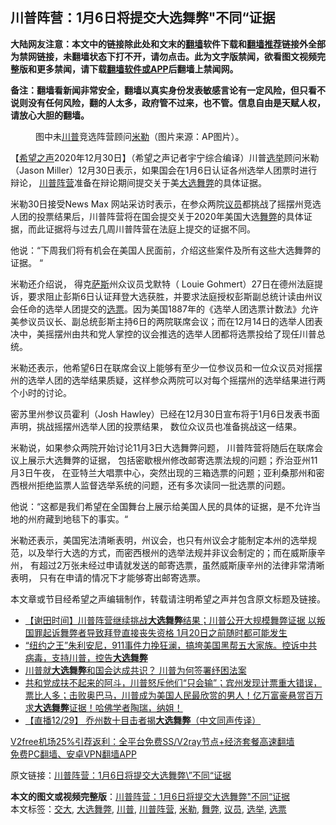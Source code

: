  <h2>川普阵营：1月6日将提交大选舞弊&quot;不同“证据</h2> <p class="notice"><b>大陆网友注意：本文中的链接除此处和文末的<a href="https://github.com/bannedbook/fanqiang" >翻墙</a>软件下载和<a href="https://github.com/killgcd/justmysocks/blob/master/README.md">翻墙推荐</a>链接外全部为禁网链接，未翻墙状态下打不开，请勿点击。此为文字版禁闻，欲看图文视频完整版和更多禁闻，请下载<a href="https://github.com/bannedbook/fanqiang">翻墙软件或APP</a>后翻墙上禁闻网。</p><p>备注：翻墙看新闻非常安全，翻墙以真实身份发表敏感言论有一定风险，但只看不说则没有任何风险，翻的人太多，政府管不过来，也不管。信息自由是天赋人权，请放心大胆的翻墙。</b></p>  <div class="entry"> <figure><figcaption>图中未<a href="https://www.bannedbook.org/bnews/tag/%e5%b7%9d%e6%99%ae/" class="st_tag internal_tag" rel="tag" title="标签 川普 下的日志">川普</a>竞选阵营顾问<a href="https://www.bannedbook.org/bnews/tag/%E7%B1%B3%E5%8B%92/" class="st_tag internal_tag" rel="tag" title="标签 米勒 下的日志">米勒</a>（图片来源：AP图片）。</figcaption></figure> <p>【<span class='wp_keywordlink_affiliate'><a href="https://www.soundofhope.org" title="希望之声" target="_blank">希望之声</a></span>2020年12月30日】（希望之声记者宇宁综合编译）川普<a href="https://www.bannedbook.org/bnews/tag/%e9%80%89%e4%b8%be/" class="st_tag internal_tag" rel="tag" title="标签 选举 下的日志">选举</a>顾问米勒（Jason Miller）12月30日表示，如果国会在1月6日认证各州选举人团票时进行辩论， <a href="https://www.bannedbook.org/bnews/tag/%e5%b7%9d%e6%99%ae%e9%98%b5%e8%90%a5/" class="st_tag internal_tag" rel="tag" title="标签 川普阵营 下的日志">川普阵营</a>准备在辩论期间提交关于美<a href="https://www.bannedbook.org/bnews/tag/%E5%A4%A7%E9%80%89%E8%88%9E%E5%BC%8A/" class="st_tag internal_tag" rel="tag" title="标签 大选舞弊 下的日志">大选舞弊</a>的具体证据。</p> <p>米勒30日接受News Max 网站采访时表示，在参众两院<a href="https://www.bannedbook.org/bnews/tag/%e8%ae%ae%e5%91%98/" class="st_tag internal_tag" rel="tag" title="标签 议员 下的日志">议员</a>都挑战了摇摆州竞选人团的投票结果后，川普阵营将在国会提交关于2020年美国大选<a href="https://www.bannedbook.org/bnews/tag/%E8%88%9E%E5%BC%8A/" class="st_tag internal_tag" rel="tag" title="标签 舞弊 下的日志">舞弊</a>的具体证据，而此证据将与过去几周川普阵营在法庭上提交的证据不同。</p> <p>他说：“下周我们将有机会在美国人民面前，介绍这些案件及所有这些大选舞弊的证据。 “</p>  <p>米勒还介绍说， 得克<span class='wp_keywordlink'><a href="https://www.bannedbook.org/forum5/topic42.html" title="萨斯、诚信与自救" target="_blank">萨斯</a></span>州众议员戈默特（ Louie Gohmert）27日在德州法庭提诉，要求阻止彭斯6日认证拜登大选获胜，并要求法庭授权彭斯副总统计读由州议会任命的选举人团提交的<a href="https://www.bannedbook.org/bnews/tag/%E9%80%89%E7%A5%A8/" class="st_tag internal_tag" rel="tag" title="标签 选票 下的日志">选票</a>。因为美国1887年的《选举人团选票计数法》允许美参议员议长、副总统彭斯主持6日的两院联席会议；而在12月14日的选举人团表决中，美摇摆州由共和党人掌控的议会推选的选举人团都将选票投给了现任川普总统。</p> <p>米勒还表示，他希望6日在联席会议上能够有至少一位参议员和一位众议员对摇摆州的选举人团的选举结果质疑，这样参众两院可以对每个摇摆州的选举结果进行两个小时的讨论。</p> <p>密苏里州参议员霍利（Josh Hawley）已经在12月30日宣布将于1月6日发表书面声明，挑战摇摆州选举人团的投票结果， 数位众议员也准备挑战这一结果。</p>  <p>米勒说，如果参众两院开始讨论11月3日大选舞弊问题， 川普阵营将随后在联席会议上展示大选舞弊的证据， 包括密歇根州修改邮寄选票法规的问题；乔治亚州11月3日午夜， 在亚特兰大唱票中心，突然出现的三箱选票的问题；亚利桑那州和密西根州拒绝监票人监督选举系统的问题，还有多次读同一批选票的问题。</p> <p>他说：“这都是我们希望在全国舞台上展示给美国人民的具体的证据，是不允许当地的州府藏到地毯下的事实。“</p> <p>米勒还表示，美国宪法清晰表明，州议会，也只有州议会才能制定本州的选举规范，以及举行大选的方式，而密西根州的选举法规并非议会制定的；而在威斯康辛州， 有超过2万张未经过申请就发送的邮寄选票，虽然威斯康辛州的法律非常清晰表明， 只有在申请的情况下才能够寄出邮寄选票。</p>  <p>本文章或节目经希望之声编辑制作，转载请注明希望之声并包含原文标题及链接。</p> <ul class='op-related-articles' title='相关阅读'> <li><a href='https://www.bannedbook.org/bnews/bannedvideo/20201231/1458395.html' target='_blank'>【谢田时间】川普阵营继续挑战<b>大选舞弊</b>结果；川普公开大规模舞弊证据 以叛国罪起诉舞弊者导致拜登直接丧失资格 1月20日之前随时都可能发生</a></li> <li><a href='https://www.bannedbook.org/bnews/comments/20201230/1457910.html' target='_blank'>“纽约之王”朱利安尼，911事件力挽狂澜，搞垮美国黑帮五大家族。控诉中共病毒，支持川普，控告<b>大选舞弊</b></a></li> <li><a href='https://www.bannedbook.org/bnews/taiwannews/20201230/1457463.html' target='_blank'>川普就<b>大选舞弊</b>和国会达成共识？ 川普为何签署纾困法案</a></li> <li><a href='https://www.bannedbook.org/bnews/bannedvideo/20201230/1457421.html' target='_blank'>共和党成扶不起来的阿斗，川普怒斥他们“只会输”；宾州发现计票重大错误，票比人多；击败奥巴马，川普成为美国人民最欣赏的男人！亿万富豪悬赏百万求<b>大选舞弊</b>证据！哈佛学者陶瑞，纳姐！</a></li> <li><a href='https://www.bannedbook.org/bnews/bannedvideo/20201229/1457311.html' target='_blank'>【直播12/29】 乔州数十目击者揭<b>大选舞弊</b>（中文同声传译）</a></li> </ul> <p class="texttj"> <a href="https://www.bannedbook.org/forum23/topic22702.html" target="_blank">V2free机场25%引荐返利：全平台免费SS/V2ray节点+经济套餐高速翻墙</a><br/> <a href="https://github.com/bannedbook/fanqiang/wiki/%E7%A6%81%E9%97%BB%E7%BD%91%E5%AE%89%E5%8D%93%E7%BF%BB%E5%A2%99%E6%96%B0%E9%97%BBAPP" target="_blank">免费PC翻墙、安卓VPN翻墙APP</a></p><p>原文链接：<a class="src_link"  href="https://www.soundofhope.org/post/458990" target="_blank">川普阵营：1月6日将提交大选舞弊\&#8221;不同“证据</a></p><a name='sharetosocial'></a>       <div><b>本文的图文或视频完整版</b>：<a href='https://www.bannedbook.org/bnews/comments/20201231/1458414.html'>川普阵营：1月6日将提交大选舞弊&quot;不同“证据</a></div>  </div><!--END ENTRY--> <div class="postfooter"> <div>本文标签：<a href="https://www.bannedbook.org/bnews/tag/%E4%BA%A4%E5%A4%A7/" rel="tag">交大</a>, <a href="https://www.bannedbook.org/bnews/tag/%E5%A4%A7%E9%80%89%E8%88%9E%E5%BC%8A/" rel="tag">大选舞弊</a>, <a href="https://www.bannedbook.org/bnews/tag/%e5%b7%9d%e6%99%ae/" rel="tag">川普</a>, <a href="https://www.bannedbook.org/bnews/tag/%e5%b7%9d%e6%99%ae%e9%98%b5%e8%90%a5/" rel="tag">川普阵营</a>, <a href="https://www.bannedbook.org/bnews/tag/%E7%B1%B3%E5%8B%92/" rel="tag">米勒</a>, <a href="https://www.bannedbook.org/bnews/tag/%E8%88%9E%E5%BC%8A/" rel="tag">舞弊</a>, <a href="https://www.bannedbook.org/bnews/tag/%e8%ae%ae%e5%91%98/" rel="tag">议员</a>, <a href="https://www.bannedbook.org/bnews/tag/%e9%80%89%e4%b8%be/" rel="tag">选举</a>, <a href="https://www.bannedbook.org/bnews/tag/%E9%80%89%E7%A5%A8/" rel="tag">选票</a></div>  </div><!--END POSTFOOTER--> 